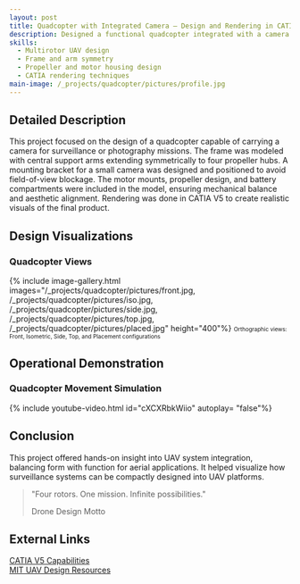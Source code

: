 ```yaml
---
layout: post
title: Quadcopter with Integrated Camera – Design and Rendering in CATIA V5
description: Designed a functional quadcopter integrated with a camera system using CATIA V5, including rendering for visualization.
skills: 
  - Multirotor UAV design
  - Frame and arm symmetry
  - Propeller and motor housing design
  - CATIA rendering techniques
main-image: /_projects/quadcopter/pictures/profile.jpg
---
```


## Detailed Description
This project focused on the design of a quadcopter capable of carrying a camera for surveillance or photography missions. The frame was modeled with central support arms extending symmetrically to four propeller hubs. A mounting bracket for a small camera was designed and positioned to avoid field-of-view blockage. The motor mounts, propeller design, and battery compartments were included in the model, ensuring mechanical balance and aesthetic alignment. Rendering was done in CATIA V5 to create realistic visuals of the final product.

## Design Visualizations
### Quadcopter Views
{% include image-gallery.html images="/_projects/quadcopter/pictures/front.jpg, /_projects/quadcopter/pictures/iso.jpg, /_projects/quadcopter/pictures/side.jpg, /_projects/quadcopter/pictures/top.jpg, /_projects/quadcopter/pictures/placed.jpg" height="400"%}
<span style="font-size: 10px">Orthographic views: Front, Isometric, Side, Top, and Placement configurations</span>  

## Operational Demonstration
### Quadcopter Movement Simulation
{% include youtube-video.html id="cXCXRbkWiio" autoplay= "false"%}

## Conclusion
This project offered hands-on insight into UAV system integration, balancing form with function for aerial applications. It helped visualize how surveillance systems can be compactly designed into UAV platforms.

> "Four rotors. One mission. Infinite possibilities."
> <footer>Drone Design Motto</footer>

## External Links
[CATIA V5 Capabilities](https://www.3ds.com/products-services/catia/)  
[MIT UAV Design Resources](https://aeroastro.mit.edu/)
